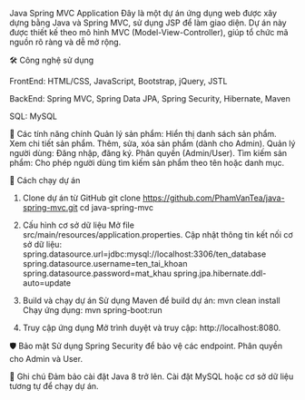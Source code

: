 Java Spring MVC Application
Đây là một dự án ứng dụng web được xây dựng bằng Java và Spring MVC, sử dụng JSP để làm giao diện. Dự án này được thiết kế theo mô hình MVC (Model-View-Controller), giúp tổ chức mã nguồn rõ ràng và dễ mở rộng.

🛠️ Công nghệ sử dụng

FrontEnd: HTML/CSS, JavaScript, Bootstrap, jQuery, JSTL

BackEnd: Spring MVC, Spring Data JPA, Spring Security, Hibernate, Maven 

SQL: MySQL 
    
🌟 Các tính năng chính
Quản lý sản phẩm:
Hiển thị danh sách sản phẩm.
Xem chi tiết sản phẩm.
Thêm, sửa, xóa sản phẩm (dành cho Admin).
Quản lý người dùng:
Đăng nhập, đăng ký.
Phân quyền (Admin/User).
Tìm kiếm sản phẩm:
Cho phép người dùng tìm kiếm sản phẩm theo tên hoặc danh mục.

🚀 Cách chạy dự án
1. Clone dự án từ GitHub
git clone https://github.com/PhamVanTea/java-spring-mvc.git
cd java-spring-mvc
2. Cấu hình cơ sở dữ liệu
Mở file src/main/resources/application.properties.
Cập nhật thông tin kết nối cơ sở dữ liệu:
spring.datasource.url=jdbc:mysql://localhost:3306/ten_database
spring.datasource.username=ten_tai_khoan
spring.datasource.password=mat_khau
spring.jpa.hibernate.ddl-auto=update

4. Build và chạy dự án
Sử dụng Maven để build dự án:
mvn clean install
Chạy ứng dụng:
mvn spring-boot:run

6. Truy cập ứng dụng
Mở trình duyệt và truy cập: http://localhost:8080.

🛡️ Bảo mật
Sử dụng Spring Security để bảo vệ các endpoint.
Phân quyền cho Admin và User.

📌 Ghi chú
Đảm bảo cài đặt Java 8 trở lên.
Cài đặt MySQL hoặc cơ sở dữ liệu tương tự để chạy dự án.
